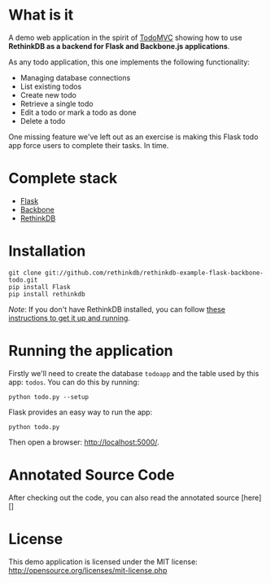 # What is it #

A demo web application in the spirit of [TodoMVC](http://addyosmani.github.com/todomvc/) showing how to use **RethinkDB as a backend for Flask and Backbone.js applications**.

As any todo application, this one implements the following functionality:

* Managing database connections
* List existing todos
* Create new todo
* Retrieve a single todo
* Edit a todo or mark a todo as done
* Delete a todo

One missing feature we've left out as an exercise is making this Flask todo app force  users to complete their tasks. In time.

# Complete stack #

* [Flask](http://flask.pocoo.org)
* [Backbone](http://backbonejs.org)
* [RethinkDB](http://www.rethinkdb.com)

# Installation #

```
git clone git://github.com/rethinkdb/rethinkdb-example-flask-backbone-todo.git
pip install Flask
pip install rethinkdb
```

_Note_: If you don't have RethinkDB installed, you can follow [these instructions to get it up and running](http://www.rethinkdb.com/docs/install/). 

# Running the application #

Firstly we'll need to create the database `todoapp` and the table used by this app: `todos`. You can
do this by running:

```
python todo.py --setup
```

Flask provides an easy way to run the app:

```
python todo.py
```

Then open a browser: <http://localhost:5000/>.


# Annotated Source Code #

After checking out the code, you can also read the annotated source [here][]

# License #

This demo application is licensed under the MIT license: <http://opensource.org/licenses/mit-license.php>
